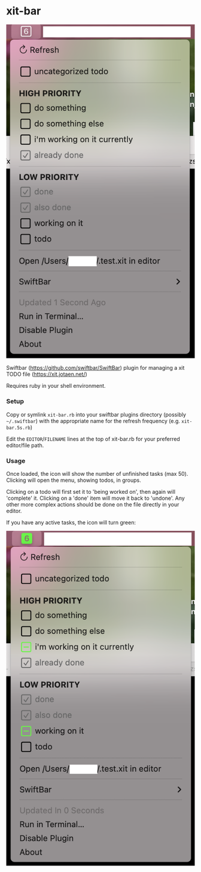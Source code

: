 # xit-bar

![preview](preview.png)

Swiftbar (https://github.com/swiftbar/SwiftBar) plugin for managing a xit TODO file (https://xit.jotaen.net/)

Requires ruby in your shell environment.

### Setup

Copy or symlink `xit-bar.rb` into your swiftbar plugins directory (possibly `~/.swiftbar`) with the appropriate name for the refresh frequency (e.g. `xit-bar.5s.rb`)

Edit the `EDITOR`/`FILENAME` lines at the top of xit-bar.rb for your preferred editor/file path.

### Usage

Once loaded, the icon will show the number of unfinished tasks (max 50). Clicking will open the menu, showing todos, in groups.

Clicking on a todo will first set it to 'being worked on', then again will 'complete' it. Clicking on a 'done' item will move it back to 'undone'. Any other more complex actions should be done on the file directly in your editor.

If you have any active tasks, the icon will turn green:

![preview](preview-active.png)
